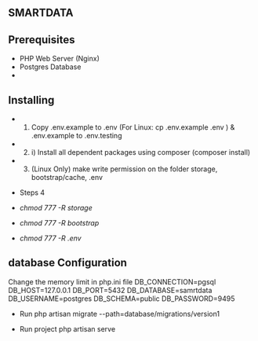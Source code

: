 ## **SMARTDATA**


## **Prerequisites**

- PHP Web Server (Nginx)
- Postgres Database
- 

## **Installing**

- 1. Copy .env.example to .env (For Linux:  cp .env.example .env ) & .env.example to .env.testing
- 2. i) Install all dependent packages using composer (composer install)
   
- 3. (Linux Only) make write permission on the folder storage, bootstrap/cache, .env
- Steps 4
- _chmod 777 -R storage_
- _chmod 777 -R bootstrap_
- _chmod 777 -R .env_



## database Configuration

Change the memory limit in php.ini file
DB_CONNECTION=pgsql
DB_HOST=127.0.0.1
DB_PORT=5432
DB_DATABASE=samrtdata
DB_USERNAME=postgres
DB_SCHEMA=public
DB_PASSWORD=9495

- Run php artisan migrate --path=database/migrations/version1

- Run project php artisan serve

